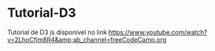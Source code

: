 # Tutorial-D3
Tutorial de D3 js disponível no link https://www.youtube.com/watch?v=2LhoCfjm8R4&amp;ab_channel=freeCodeCamp.org
